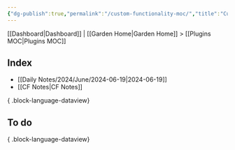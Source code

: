 ```yaml
---
{"dg-publish":true,"permalink":"/custom-functionality-moc/","title":"Custom Functionality","hide":true,"created":"2024-09-16T18:28:50.558-07:00","updated":"2024-09-18T09:34:28.550-07:00"}
---
```


[[Dashboard\|Dashboard]] | [[Garden Home\|Garden Home]] > [[Plugins MOC\|Plugins MOC]]

## Index

- [[Daily Notes/2024/June/2024-06-19\|2024-06-19]]
- [[CF Notes\|CF Notes]]

{ .block-language-dataview}

## To do


{ .block-language-dataview}
